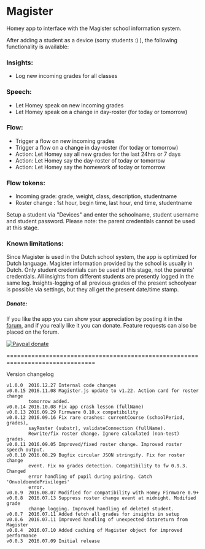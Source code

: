 # Magister #

Homey app to interface with the Magister school information system.

After adding a student as a device (sorry students :) ), the following
functionality is available:

### Insights: ###
- Log new incoming grades for all classes

### Speech: ###
- Let Homey speak on new incoming grades
- Let Homey speak on a change in day-roster (for today or tomorrow)

### Flow: ###
- Trigger a flow on new incoming grades
- Trigger a flow on a change in day-roster (for today or tomorrow)
- Action: Let Homey say all new grades for the last 24hrs or 7 days
- Action: Let Homey say the day-roster of today or tomorrow
- Action: Let Homey say the homework of today or tomorrow

### Flow tokens: ###
- Incoming grade: grade, weight, class, description, studentname
- Roster change : 1st hour, begin time, last hour, end time, studentname

Setup a student via "Devices" and enter the schoolname, student username and
student password. Please note: the parent credentials cannot be used at this stage.

### Known limitations: ###
Since Magister is used in the Dutch school system, the app is optimized for Dutch
language. Magister information provided by the school is usually in Dutch.
Only student credentials can be used at this stage, not the parents' credentials.
All insights from different students are presently logged in the same log.
Insights-logging of all previous grades of the present schoolyear is possible via
settings, but they all get the present date/time stamp.

##### Donate: #####

If you like the app you can show your appreciation by posting it in the [forum],
and if you really like it you can donate. Feature requests can also be placed on
the forum.

[![Paypal donate][pp-donate-image]][pp-donate-link]


===============================================================================

Version changelog
```
v1.0.0  2016.12.27 Internal code changes
v0.0.15 2016.11.08 Magister.js update to v1.22. Action card for roster change
        tomorrow added.
v0.0.14 2016.10.08 Fix app crash lesson (fullName)
v0.0.13 2016.09.29 Firmware 0.10.x compatibility
v0.0.12 2016.09.16 Fix rare crashes: currentCourse (schoolPeriod, grades),
        sayRoster (substr), validateConnection (fullName).
        Rewrite/fix roster change. Ignore calculated (non-test) grades.
v0.0.11 2016.09.05 Improved/fixed roster change. Improved roster speech output.
v0.0.10 2016.08.29 Bugfix circular JSON stringify. Fix for roster change
        event. Fix no grades detection. Compatibility to fw 0.9.3. Changed
        error handling of pupil during pairing. Catch 'OnvoldoendePrivileges'
        error.
v0.0.9  2016.08.07 Modified for compatibility with Homey Firmware 0.9+
v0.0.8  2016.07.13 Suppress roster change event at midnight. Modified grade
        change logging. Improved handling of deleted student.
v0.0.7  2016.07.11 Added fetch all grades for insights in setup
v0.0.6  2016.07.11 Improved handling of unexpected datareturn from Magister
v0.0.4  2016.07.10 Added caching of Magister object for improved performance
v0.0.3  2016.07.09 Initial release
```


[forum]: https://forum.athom.com/discussion/1716
[pp-donate-link]: https://www.paypal.com/cgi-bin/webscr?cmd=_s-xclick&hosted_button_id=YGTW25KRKEADE
[pp-donate-image]: https://www.paypalobjects.com/en_US/i/btn/btn_donate_SM.gif
